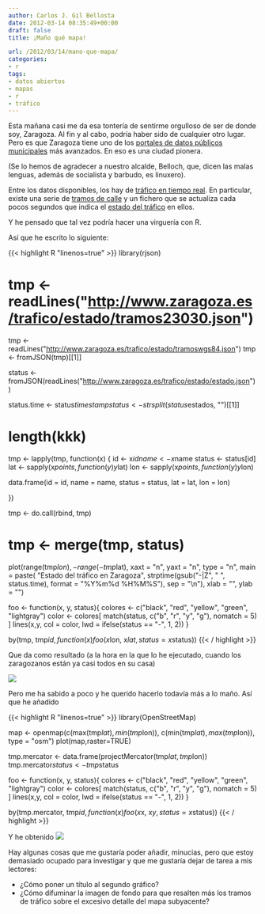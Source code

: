 ```yaml
---
author: Carlos J. Gil Bellosta
date: 2012-03-14 08:35:49+00:00
draft: false
title: ¡Maño qué mapa!

url: /2012/03/14/mano-que-mapa/
categories:
- r
tags:
- datos abiertos
- mapas
- r
- tráfico
---
```


Esta mañana casi me da esa tontería de sentirme orgulloso de ser de donde soy, Zaragoza. Al fin y al cabo, podría haber sido de cualquier otro lugar. Pero es que Zaragoza tiene uno de los [portales de datos públicos municipales](http://www.zaragoza.es/ciudad/risp/presentacion.htm) más avanzados. En eso es una ciudad pionera.

(Se lo hemos de agradecer a nuestro alcalde, Belloch, que, dicen las malas lenguas, además de socialista y barbudo, es linuxero).

Entre los datos disponibles, los hay de [tráfico en tiempo real](http://www.zaragoza.es/ciudad/risp/detalle_Risp?id=291). En particular, existe una serie de [tramos de calle](http://www.zaragoza.es/trafico/estado/tramoswgs84.json) y un fichero que se actualiza cada pocos segundos que indica el [estado del tráfico](http://www.zaragoza.es/trafico/estado/estado.json) en ellos.

Y he pensado que tal vez podría hacer una virguería con R.

Así que he escrito lo siguiente:

{{< highlight R "linenos=true" >}}
library(rjson)

# tmp <- readLines("http://www.zaragoza.es/trafico/estado/tramos23030.json")
tmp <- readLines("http://www.zaragoza.es/trafico/estado/tramoswgs84.json")
tmp <- fromJSON(tmp)[[1]]

status <- fromJSON(readLines("http://www.zaragoza.es/trafico/estado/estado.json"))

status.time <- status$timestamp
status <- strsplit(status$estados, "")[[1]]

# length(kkk)

tmp <- lapply(tmp, function(x) {
  id     <- x$id
  name   <- x$name
  status <- status[id]
  lat    <- sapply(x$points, function(y) y$lat)
  lon    <- sapply(x$points, function(y) y$lon)

  data.frame(id = id, name = name, status = status, lat = lat, lon = lon)

})

tmp <- do.call(rbind, tmp)

# tmp <- merge(tmp, status)

plot(range(tmp$lon), - range(-tmp$lat),
  xaxt = "n", yaxt = "n", type = "n",
  main = paste(
      "Estado del tráfico en Zaragoza",
      strptime(gsub("-|Z", " ", status.time),
        format = "%Y%m%d %H%M%S"), sep = "\n"),
  xlab = "", ylab = "")

foo <- function(x, y, status){
  colores <- c("black", "red", "yellow",  "green", "lightgray")
  color   <- colores[ match(status, c("b", "r", "y", "g"), nomatch = 5) ]
  lines(x,y, col = color, lwd = ifelse(status == "-", 1, 2))
}

by(tmp, tmp$id, function(x) foo(x$lon, x$lat, status = x$status))
{{< / highlight >}}

Que da como resultado (a la hora en la que lo he ejecutado, cuando los zaragozanos están ya casi todos en su casa)

[![](/wp-uploads/2012/03/trafico_zgz.png#center)
](/wp-uploads/2012/03/trafico_zgz.png#center)

Pero me ha sabido a poco y he querido hacerlo todavía más a lo maño. Así que he añadido


{{< highlight R "linenos=true" >}}
library(OpenStreetMap)

map <- openmap(c(max(tmp$lat), min(tmp$lon)), c(min(tmp$lat), max(tmp$lon)), type = "osm")
plot(map,raster=TRUE)

tmp.mercator <- data.frame(projectMercator(tmp$lat, tmp$lon))
tmp.mercator$status <- tmp$status

foo <- function(x, y, status){
  colores <- c("black", "red", "yellow",  "green", "lightgray")
  color   <- colores[ match(status, c("b", "r", "y", "g"), nomatch = 5) ]
  lines(x,y, col = color, lwd = ifelse(status == "-", 1, 2))
}

by(tmp.mercator, tmp$id, function(x) foo(x$x, x$y, status = x$status))
{{< / highlight >}}

Y he obtenido
[![](/wp-uploads/2012/03/trafico_zgz_osm.png#center)
](/wp-uploads/2012/03/trafico_zgz_osm.png#center)

Hay algunas cosas que me gustaría poder añadir, minucias, pero que estoy demasiado ocupado para investigar y que me gustaría dejar de tarea a mis lectores:

* ¿Cómo poner un título al segundo gráfico?
* ¿Cómo difuminar la imagen de fondo para que resalten más los tramos de tráfico sobre el excesivo detalle del mapa subyacente?

